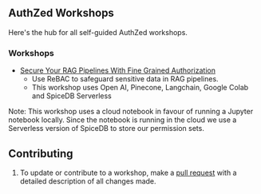 ## AuthZed Workshops

Here's the hub for all self-guided AuthZed workshops.  

### Workshops

- [Secure Your RAG Pipelines With Fine Grained Authorization](https://github.com/authzed/workshops/tree/google-colab/secure-rag-pipelines)
    - Use ReBAC to safeguard sensitive data in RAG pipelines.
    - This workshop uses Open AI, Pinecone, Langchain, Google Colab and SpiceDB Serverless

Note: This workshop uses a cloud notebook in favour of running a Jupyter notebook locally. 
Since the notebook is running in the cloud we use a Serverless version of SpiceDB to store our permission sets. 

## Contributing

1. To update or contribute to a workshop, make a [pull request](https://docs.github.com/en/github/collaborating-with-pull-requests/proposing-changes-to-your-work-with-pull-requests/about-pull-requests) with a detailed description of all changes made.